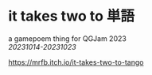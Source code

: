 # it takes two to 単語
a gamepoem thing for QGJam 2023<br>
*20231014-20231023*

https://mrfb.itch.io/it-takes-two-to-tango
